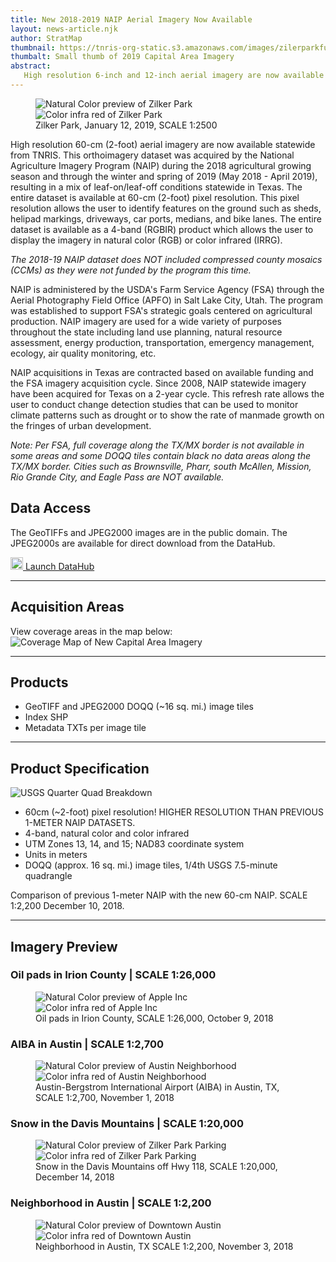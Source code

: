 ```yaml
---
title: New 2018-2019 NAIP Aerial Imagery Now Available
layout: news-article.njk
author: StratMap
thumbnail: https://tnris-org-static.s3.amazonaws.com/images/zilerparkfull_th.jpg
thumbalt: Small thumb of 2019 Capital Area Imagery
abstract:
   High resolution 6-inch and 12-inch aerial imagery are now available from TNRIS for the Capital Area and Brazos County.
---
```


<figure class="data-preview">
  <div id="imageCompare1" class='twentytwenty-container natural-color-infrared'>
    <img class="img-responsive" src="https://tnris-org-static.s3.amazonaws.com/images/zilkerpark_nc.jpg" alt="Natural Color preview of Zilker Park">
    <img class="img-responsive" src="https://tnris-org-static.s3.amazonaws.com/images/zilkerpark_cir.jpg" alt="Color infra red of Zilker Park">
  </div>
  <figcaption>Zilker Park, January 12, 2019, SCALE 1:2500</figcaption>
</figure>

High resolution 60-cm (2-foot) aerial imagery are now available statewide from TNRIS.
This orthoimagery dataset was acquired by the National Agriculture Imagery Program (NAIP) during the 2018 agricultural growing season and through the winter and spring of 2019 (May 2018 - April 2019), resulting in a mix of leaf-on/leaf-off conditions statewide in Texas. The entire dataset is available at 60-cm (2-foot) pixel resolution. This pixel resolution allows the user to identify features on the ground such as sheds, helipad markings, driveways, car ports, medians, and bike lanes. The entire dataset is available as a 4-band (RGBIR) product which allows the user to display the imagery in natural color (RGB) or color infrared (IRRG).

_The 2018-19 NAIP dataset does NOT included compressed county mosaics (CCMs) as they were not funded by the program this time._

NAIP is administered by the USDA's Farm Service Agency (FSA) through the Aerial Photography Field Office (APFO) in Salt Lake City, Utah. The program was established to support FSA's strategic goals centered on agricultural production. NAIP imagery are used for a wide variety of purposes throughout the state including land use planning, natural resource assessment, energy production, transportation, emergency management, ecology, air quality monitoring, etc.

NAIP acquisitions in Texas are contracted based on available funding and the FSA imagery acquisition cycle. Since 2008, NAIP statewide imagery have been acquired for Texas on a 2-year cycle. This refresh rate allows the user to conduct change detection studies that can be used to monitor climate patterns such as drought or to show the rate of manmade growth on the fringes of urban development.

_Note: Per FSA, full coverage along the TX/MX border is not available in some areas and some DOQQ tiles contain black no data areas along the TX/MX border. Cities such as Brownsville, Pharr, south McAllen, Mission, Rio Grande City, and Eagle Pass are NOT available._

## Data Access

The GeoTIFFs and JPEG2000 images are in the public domain. The JPEG2000s are available for direct download from the DataHub.

<a class="btn btn-lg btn-tnris" href="#"><img style="width: 20px; margin-bottom: 0 !important;" src="https://tnris-org-static.s3.amazonaws.com/images/baseline_view_comfy_white_36dp.png"> Launch DataHub</a>

* * *

## Acquisition Areas

View coverage areas in the map below:
<img class="img-responsive" src="https://tnris-org-static.s3.amazonaws.com/images/stratmap19_capcog_brazos.jpg" alt="Coverage Map of New Capital Area Imagery">

* * *

## Products

-   GeoTIFF and JPEG2000 DOQQ (~16 sq. mi.) image tiles
-   Index SHP
-   Metadata TXTs per image tile

* * *

## Product Specification

![USGS Quarter Quad Breakdown](https://tnris-org-static.s3.amazonaws.com/images/usgs_quad.jpg)

-   60cm (~2-foot) pixel resolution! HIGHER RESOLUTION THAN PREVIOUS 1-METER NAIP DATASETS.
-   4-band, natural color and color infrared
-   UTM Zones 13, 14, and 15; NAD83 coordinate system
-   Units in meters
-   DOQQ (approx. 16 sq. mi.) image tiles, 1/4th USGS 7.5-minute quadrangle

<Insert hwycompare.....jpg>

Comparison of previous 1-meter NAIP with the new 60-cm NAIP.  SCALE 1:2,200  December 10, 2018.

* * *

## Imagery Preview

### Oil pads in Irion County | SCALE 1:26,000

<Insert irioncounty.....jpg>

<figure class="data-preview">
<div id="imageCompare1" class='twentytwenty-container natural-color-infrared'>
  <img class="img-responsive" src="https://tnris-org-static.s3.amazonaws.com/images/2019_caparea_6in_nc_1to2300_appleinc_20190112.jpg" alt="Natural Color preview of Apple Inc">
  <img class="img-responsive" src="https://tnris-org-static.s3.amazonaws.com/images/2019_caparea_6in_cir_1to2300_appleinc_20190112.jpg" alt="Color infra red of Apple Inc">
</div>
<figcaption>Oil pads in Irion County, SCALE 1:26,000, October 9, 2018</figcaption>
</figure>

### AIBA in Austin | SCALE 1:2,700

<Insert abi.....jpg>

<figure class="data-preview">
<div id="imageCompare1" class='twentytwenty-container natural-color-infrared'>
  <img class="img-responsive" src="https://tnris-org-static.s3.amazonaws.com/images/2019_caparea_6in_nc_1to650_austinneighborhood_20190112.jpg" alt="Natural Color preview of Austin Neighborhood">
  <img class="img-responsive" src="https://tnris-org-static.s3.amazonaws.com/images/2019_caparea_6in_cir_1to650_austinneighborhood_20190112.jpg" alt="Color infra red of Austin Neighborhood">
</div>
<figcaption>Austin-Bergstrom International Airport (AIBA) in Austin, TX,  SCALE 1:2,700,  November 1, 2018</figcaption>
</figure>

### Snow in the Davis Mountains | SCALE 1:20,000

<Insert davismountains-snow.....jpg>

<figure class="data-preview">
<div id="imageCompare1" class='twentytwenty-container natural-color-infrared'>
  <img class="img-responsive" src="https://tnris-org-static.s3.amazonaws.com/images/zilkerparking1.jpg" alt="Natural Color preview of Zilker Park Parking">
  <img class="img-responsive" src="https://tnris-org-static.s3.amazonaws.com/images/zilkerparking2.jpg" alt="Color infra red of Zilker Park Parking">
</div>
<figcaption>Snow in the Davis Mountains off Hwy 118, SCALE 1:20,000, December 14, 2018</figcaption>
</figure>

### Neighborhood in Austin | SCALE 1:2,200

<figure class="data-preview">
<div id="imageCompare1" class='twentytwenty-container natural-color-infrared'>
  <img class="img-responsive" src="https://tnris-org-static.s3.amazonaws.com/images/downtown1.jpg" alt="Natural Color preview of Downtown Austin">
  <img class="img-responsive" src="https://tnris-org-static.s3.amazonaws.com/images/downtown2.jpg" alt="Color infra red of Downtown Austin">
</div>
<figcaption>Neighborhood in Austin, TX  SCALE 1:2,200,  November 3, 2018</figcaption>
</figure>
